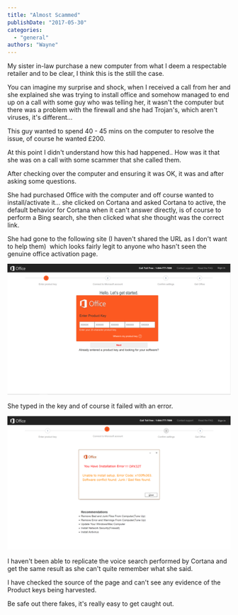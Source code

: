```yaml
---
title: "Almost Scammed"
publishDate: "2017-05-30"
categories: 
  - "general"
authors: "Wayne"
---
```


My sister in-law purchase a new computer from what I deem a respectable retailer and to be clear, I think this is the still the case.

You can imagine my surprise and shock, when I received a call from her and she explained she was trying to install office and somehow managed to end up on a call with some guy who was telling her, it wasn't the computer but there was a problem with the firewall and she had Trojan's, which aren't viruses, it's different...

This guy wanted to spend 40 - 45 mins on the computer to resolve the issue, of course he wanted £200.

At this point I didn't understand how this had happened.. How was it that she was on a call with some scammer that she called them.

After checking over the computer and ensuring it was OK, it was and after asking some questions.  

She had purchased Office with the computer and off course wanted to install/activate it... she clicked on Cortana and asked Cortana to active, the default behavior for Cortana when it can't answer directly, is of course to perform a Bing search, she then clicked what she thought was the correct link.

She had gone to the following site (I haven't shared the URL as I don't want to help them)  which looks fairly legit to anyone who hasn't seen the genuine office activation page.

![alt text](/src/assets/images/posts/fakeoffice.png "Title")

She typed in the key and of course it failed with an error.

![Fake Office 2](/src/assets/images/posts/fakeoffice2.png)

I haven't been able to replicate the voice search performed by Cortana and get the same result as she can't quite remember what she said.

I have checked the source of the page and can't see any evidence of the Product keys being harvested.

Be safe out there fakes, it's really easy to get caught out.

